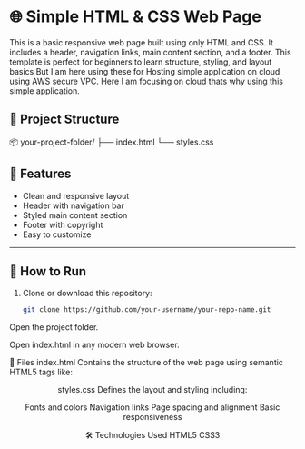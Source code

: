 # 🌐 Simple HTML & CSS Web Page

This is a basic responsive web page built using only HTML and CSS. It includes a header, navigation links, main content section, and a footer. 
This template is perfect for beginners to learn structure, styling, and layout basics But I am here using these for Hosting simple application on cloud using AWS secure VPC.
Here I am focusing on cloud thats why using this simple application.


## 📁 Project Structure

📦 your-project-folder/
├── index.html
└── styles.css


## 🧱 Features

- Clean and responsive layout
- Header with navigation bar
- Styled main content section
- Footer with copyright
- Easy to customize

---

## 🚀 How to Run

1. Clone or download this repository:
   ```bash
   git clone https://github.com/your-username/your-repo-name.git
Open the project folder.

Open index.html in any modern web browser.

📄 Files
index.html
Contains the structure of the web page using semantic HTML5 tags like:

<header>
<nav>
<main>
<footer>

styles.css
Defines the layout and styling including:

Fonts and colors
Navigation links
Page spacing and alignment
Basic responsiveness

🛠 Technologies Used
HTML5
CSS3

